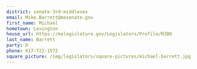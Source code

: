 ```yaml
---
district: senate-3rd-middlesex
email: Mike.Barrett@masenate.gov
first_name: Michael
hometown: Lexington
house_url: https://malegislature.gov/Legislators/Profile/MJB0
last_name: Barrett
party: D
phone: 617-722-1572
square_picture: /img/legislators/square-pictures/michael-barrett.jpg
---
```

